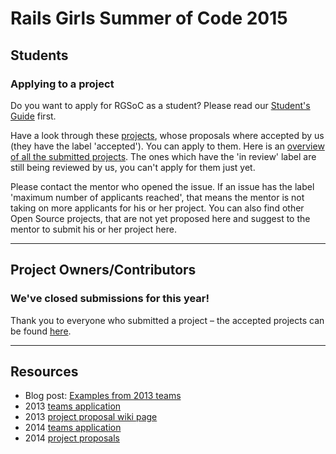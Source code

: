 
# Rails Girls Summer of Code 2015

## Students

### Applying to a project 

Do you want to apply for RGSoC as a student? Please read our [Student's Guide](http://railsgirlssummerofcode.org/students/application/) first.

Have a look through these [projects](https://github.com/rails-girls-summer-of-code/projects/issues?q=is%3Aopen+is%3Aissue+label%3Aaccepted), whose proposals where accepted by us (they have the label 'accepted'). You can apply to them. Here is an [overview of all the submitted projects](https://github.com/rails-girls-summer-of-code/projects/issues). The ones which have the 'in review' label are still being reviewed by us, you can't apply for them just yet. 


Please contact the mentor who opened the issue. If an issue has the label 'maximum number of applicants reached', that means the mentor is not taking on more applicants for his or her project. You can also find other Open Source projects, that are not yet proposed here and suggest to the mentor to submit his or her project here. 


-----


## Project Owners/Contributors

### We've closed submissions for this year!

Thank you to everyone who submitted a project – the accepted projects can be found [here](https://github.com/rails-girls-summer-of-code/projects/issues?q=is%3Aopen+is%3Aissue+label%3Aaccepted).

-----

## Resources

* Blog post: [Examples from 2013 teams](http://railsgirlssummerofcode.org/blog/where-to-start)
* 2013 [teams application](http://2013.teams.railsgirlssummerofcode.org/teams)
* 2013 [project proposal wiki page](https://github.com/rails-girls-summer-of-code/summer-of-code/wiki/Project-ideas)
* 2014 [teams application](http://2014.teams.railsgirlssummerofcode.org/teams)
* 2014 [project proposals](https://github.com/rails-girls-summer-of-code/projects-2014/)
